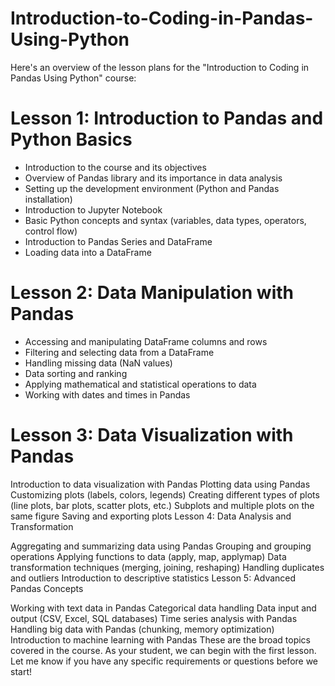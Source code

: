 # Introduction-to-Coding-in-Pandas-Using-Python
 Here's an overview of the lesson plans for the "Introduction to Coding in Pandas Using Python" course:

# Lesson 1: Introduction to Pandas and Python Basics

- Introduction to the course and its objectives
- Overview of Pandas library and its importance in data analysis
- Setting up the development environment (Python and Pandas installation)
- Introduction to Jupyter Notebook
- Basic Python concepts and syntax (variables, data types, operators, control flow)
- Introduction to Pandas Series and DataFrame
- Loading data into a DataFrame

# Lesson 2: Data Manipulation with Pandas

- Accessing and manipulating DataFrame columns and rows
- Filtering and selecting data from a DataFrame
- Handling missing data (NaN values)
- Data sorting and ranking
- Applying mathematical and statistical operations to data
- Working with dates and times in Pandas
# Lesson 3: Data Visualization with Pandas

Introduction to data visualization with Pandas
Plotting data using Pandas
Customizing plots (labels, colors, legends)
Creating different types of plots (line plots, bar plots, scatter plots, etc.)
Subplots and multiple plots on the same figure
Saving and exporting plots
Lesson 4: Data Analysis and Transformation

Aggregating and summarizing data using Pandas
Grouping and grouping operations
Applying functions to data (apply, map, applymap)
Data transformation techniques (merging, joining, reshaping)
Handling duplicates and outliers
Introduction to descriptive statistics
Lesson 5: Advanced Pandas Concepts

Working with text data in Pandas
Categorical data handling
Data input and output (CSV, Excel, SQL databases)
Time series analysis with Pandas
Handling big data with Pandas (chunking, memory optimization)
Introduction to machine learning with Pandas
These are the broad topics covered in the course. As your student, we can begin with the first lesson. Let me know if you have any specific requirements or questions before we start!
